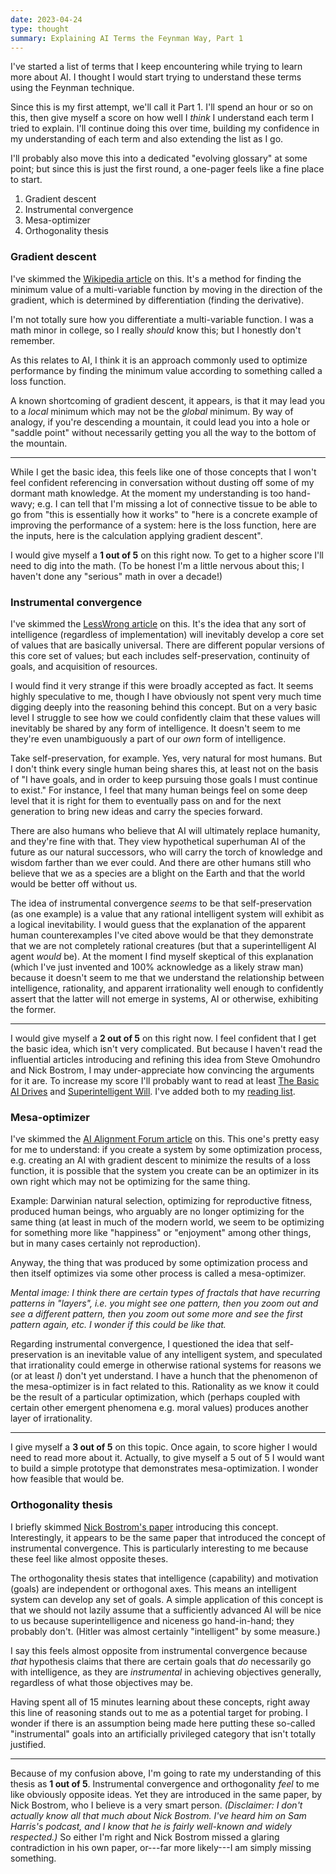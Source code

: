 ```yaml
---
date: 2023-04-24
type: thought
summary: Explaining AI Terms the Feynman Way, Part 1
---
```


I've started a list of terms that I keep encountering while trying to learn more
about AI. I thought I would start trying to understand these terms using the
Feynman technique.

Since this is my first attempt, we'll call it Part 1. I'll spend an hour or so
on this, then give myself a score on how well I _think_ I understand each term
I tried to explain. I'll continue doing this over time, building my confidence
in my understanding of each term and also extending the list as I go.

I'll probably also move this into a dedicated "evolving glossary" at some point;
but since this is just the first round, a one-pager feels like a fine place to
start.

1. Gradient descent
1. Instrumental convergence
1. Mesa-optimizer
1. Orthogonality thesis

### Gradient descent

I've skimmed the [Wikipedia article][1] on this. It's a method for finding the
minimum value of a multi-variable function by moving in the direction of the
gradient, which is determined by differentiation (finding the derivative).

I'm not totally sure how you differentiate a multi-variable function. I was a
math minor in college, so I really _should_ know this; but I honestly don't
remember.

As this relates to AI, I think it is an approach commonly used to optimize
performance by finding the minimum value according to something called a loss
function.

A known shortcoming of gradient descent, it appears, is that it may lead you to
a _local_ minimum which may not be the _global_ minimum. By way of analogy, if
you're descending a mountain, it could lead you into a hole or "saddle point"
without necessarily getting you all the way to the bottom of the mountain.

---

While I get the basic idea, this feels like one of those concepts that I won't
feel confident referencing in conversation without dusting off some of my
dormant math knowledge. At the moment my understanding is too hand-wavy; e.g. I
can tell that I'm missing a lot of connective tissue to be able to go from "this
is essentially how it works" to "here is a concrete example of improving the
performance of a system: here is the loss function, here are the inputs, here is
the calculation applying gradient descent".

I would give myself a **1 out of 5** on this right now. To get to a higher score
I'll need to dig into the math. (To be honest I'm a little nervous about this;
I haven't done any "serious" math in over a decade!)

### Instrumental convergence

I've skimmed the [LessWrong article][2] on this. It's the idea that any sort of
intelligence (regardless of implementation) will inevitably develop a core set
of values that are basically universal. There are different popular versions of
this core set of values; but each includes self-preservation, continuity of
goals, and acquisition of resources.

I would find it very strange if this were broadly accepted as fact. It seems
highly speculative to me, though I have obviously not spent very much time
digging deeply into the reasoning behind this concept. But on a very basic level
I struggle to see how we could confidently claim that these values will
inevitably be shared by any form of intelligence. It doesn't seem to me they're
even unambiguously a part of our _own_ form of intelligence.

Take self-preservation, for example. Yes, very natural for most humans. But I
don't think every single human being shares this, at least not on the basis of
"I have goals, and in order to keep pursuing those goals I must continue to
exist." For instance, I feel that many human beings feel on some deep level that
it is right for them to eventually pass on and for the next generation to bring
new ideas and carry the species forward.

There are also humans who believe that AI will ultimately replace humanity, and
they're fine with that. They view hypothetical superhuman AI of the future as
our natural successors, who will carry the torch of knowledge and wisdom farther
than we ever could. And there are other humans still who believe that we as a
species are a blight on the Earth and that the world would be better off without
us.

The idea of instrumental convergence _seems_ to be that self-preservation (as
one example) is a value that any rational intelligent system will exhibit as a
logical inevitability. I would guess that the explanation of the apparent human
counterexamples I've cited above would be that they demonstrate that we are not
completely rational creatures (but that a superintelligent AI agent _would_ be).
At the moment I find myself skeptical of this explanation (which I've just
invented and 100% acknowledge as a likely straw man) because it doesn't seem to
me that we understand the relationship between intelligence, rationality, and
apparent irrationality well enough to confidently assert that the latter will
not emerge in systems, AI or otherwise, exhibiting the former.

---

I would give myself a **2 out of 5** on this right now. I feel confident that I
get the basic idea, which isn't very complicated. But because I haven't read the
influential articles introducing and refining this idea from Steve Omohundro and
Nick Bostrom, I may under-appreciate how convincing the arguments for it are. To
increase my score I'll probably want to read at least [The Basic AI Drives][3]
and [Superintelligent Will][4]. I've added both to my [reading list][6].

### Mesa-optimizer

I've skimmed the [AI Alignment Forum article][5] on this. This one's pretty easy
for me to understand: if you create a system by some optimization process, e.g.
creating an AI with gradient descent to minimize the results of a loss function,
it is possible that the system you create can be an optimizer in its own right
which may not be optimizing for the same thing.

Example: Darwinian natural selection, optimizing for reproductive fitness,
produced human beings, who arguably are no longer optimizing for the same thing
(at least in much of the modern world, we seem to be optimizing for something
more like "happiness" or "enjoyment" among other things, but in many cases
certainly not reproduction).

Anyway, the thing that was produced by some optimization process and then itself
optimizes via some other process is called a mesa-optimizer.

_Mental image: I think there are certain types of fractals that have recurring
patterns in "layers", i.e. you might see one pattern, then you zoom out and see
a different pattern, then you zoom out some more and see the first pattern
again, etc. I wonder if this could be like that._

Regarding instrumental convergence, I questioned the idea that self-preservation
is an inevitable value of any intelligent system, and speculated that
irrationality could emerge in otherwise rational systems for reasons we (or at
least _I_) don't yet understand. I have a hunch that the phenomenon of the
mesa-optimizer is in fact related to this. Rationality as we know it could be
the result of a particular optimization, which (perhaps coupled with certain
other emergent phenomena e.g. moral values) produces another layer of
irrationality.

---

I give myself a **3 out of 5** on this topic. Once again, to score higher I
would need to read more about it. Actually, to give myself a 5 out of 5 I would
want to build a simple prototype that demonstrates mesa-optimization. I wonder
how feasible that would be.

### Orthogonality thesis

I briefly skimmed [Nick Bostrom's paper][4] introducing this concept.
Interestingly, it appears to be the same paper that introduced the concept of
instrumental convergence. This is particularly interesting to me because these
feel like almost opposite theses.

The orthogonality thesis states that intelligence (capability) and motivation
(goals) are independent or orthogonal axes. This means an intelligent system can
develop any set of goals. A simple application of this concept is that we should
not lazily assume that a sufficiently advanced AI will be nice to us because
superintelligence and niceness go hand-in-hand; they probably don't. (Hitler was
almost certainly "intelligent" by some measure.)

I say this feels almost opposite from instrumental convergence because _that_
hypothesis claims that there are certain goals that _do_ necessarily go with
intelligence, as they are _instrumental_ in achieving objectives generally,
regardless of what those objectives may be.

Having spent all of 15 minutes learning about these concepts, right away this
line of reasoning stands out to me as a potential target for probing. I wonder
if there is an assumption being made here putting these so-called "instrumental"
goals into an artificially privileged category that isn't totally justified.

---

Because of my confusion above, I'm going to rate my understanding of this thesis
as **1 out of 5**. Instrumental convergence and orthogonality _feel_ to me like
obviously opposite ideas. Yet they are introduced in the same paper, by Nick
Bostrom, who I believe is a very smart person. _(Disclaimer: I don't actually
know all that much about Nick Bostrom. I've heard him on Sam Harris's podcast,
and I know that he is fairly well-known and widely respected.)_ So either I'm
right and Nick Bostrom missed a glaring contradiction in his own paper, or---far
more likely---I am simply missing something.

[1]: https://en.wikipedia.org/wiki/Gradient_descent
[2]: https://www.lesswrong.com/tag/instrumental-convergence
[3]: http://selfawaresystems.com/2007/11/30/paper-on-the-basic-ai-drives/
[4]: https://nickbostrom.com/superintelligentwill.pdf
[5]: https://www.alignmentforum.org/tag/mesa-optimization
[6]: /reading-list.html

